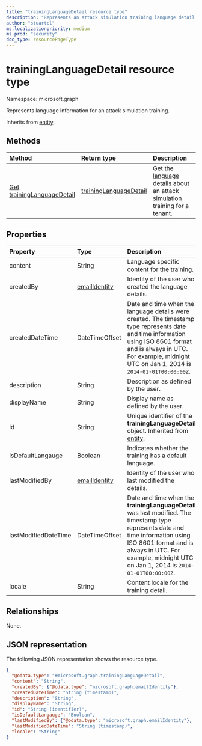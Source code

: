 ```yaml
---
title: "trainingLanguageDetail resource type"
description: "Represents an attack simulation training language detail."
author: "stuartcl"
ms.localizationpriority: medium
ms.prod: "security"
doc_type: resourcePageType
---
```


# trainingLanguageDetail resource type

Namespace: microsoft.graph

Represents language information for an attack simulation training.

Inherits from [entity](../resources/entity.md).

## Methods

|Method|Return type|Description|
|:---|:---|:---|
|[Get trainingLanguageDetail](../api/traininglanguagedetail-get.md)|[trainingLanguageDetail](../resources/traininglanguagedetail.md)|Get the [language details](../resources/traininglanguagedetail.md) about an attack simulation training for a tenant.|

## Properties

|Property|Type|Description|
|:---|:---|:---|
|content|String|Language specific content for the training.|
|createdBy|[emailIdentity](../resources/emailidentity.md)|Identity of the user who created the language details.|
|createdDateTime|DateTimeOffset|Date and time when the language details were created. The timestamp type represents date and time information using ISO 8601 format and is always in UTC. For example, midnight UTC on Jan 1, 2014 is `2014-01-01T00:00:00Z`.|
|description|String|Description as defined by the user.|
|displayName|String|Display name as defined by the user.|
|id|String|Unique identifier of the **trainingLanguageDetail** object. Inherited from [entity](../resources/entity.md).|
|isDefaultLangauge|Boolean|Indicates whether the training has a default language.|
|lastModifiedBy|[emailIdentity](../resources/emailidentity.md)|Identity of the user who last modified the details.|
|lastModifiedDateTime|DateTimeOffset|Date and time when the **trainingLanguageDetail** was last modified. The timestamp type represents date and time information using ISO 8601 format and is always in UTC. For example, midnight UTC on Jan 1, 2014 is `2014-01-01T00:00:00Z`.|
|locale|String|Content locale for the training detail.|

## Relationships

None.

## JSON representation

The following JSON representation shows the resource type.

<!-- {
  "blockType": "resource",
  "keyProperty": "id",
  "@odata.type": "microsoft.graph.trainingLanguageDetail",
  "baseType": "microsoft.graph.entity",
  "openType": false
}
-->
``` json
{
  "@odata.type": "#microsoft.graph.trainingLanguageDetail",
  "content": "String",
  "createdBy": {"@odata.type": "microsoft.graph.emailIdentity"},
  "createdDateTime": "String (timestamp)",
  "description": "String",
  "displayName": "String",
  "id": "String (identifier)",
  "isDefaultLangauge": "Boolean",
  "lastModifiedBy": {"@odata.type": "microsoft.graph.emailIdentity"},
  "lastModifiedDateTime": "String (timestamp)",
  "locale": "String"
}
```
